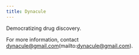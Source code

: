 ```yaml
---
title: Dynacule
---
```


Democratizing drug discovery.

For more information, contact dynacule@gmail.com(mailto:dynacule@gmail.com).
